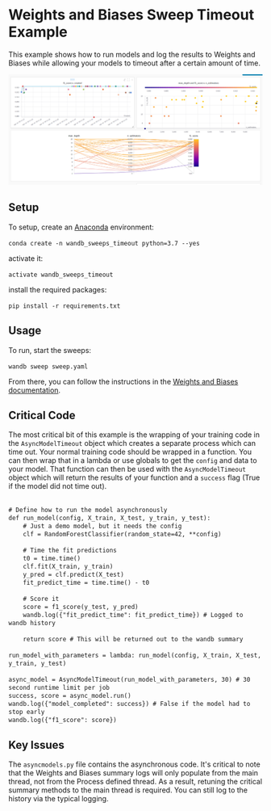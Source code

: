 # Weights and Biases Sweep Timeout Example

This example shows how to run models and log the results to Weights and Biases while allowing your models to timeout after a certain amount of time.

![Demo Results](https://github.com/kevroy314/wandb-sweeps-timeout/raw/master/docs/demo.png)

## Setup

To setup, create an [Anaconda](https://docs.anaconda.com/anaconda/user-guide/getting-started/) environment:

`conda create -n wandb_sweeps_timeout python=3.7 --yes`

activate it:

`activate wandb_sweeps_timeout`

install the required packages:

`pip install -r requirements.txt`

## Usage

To run, start the sweeps:

`wandb sweep sweep.yaml`

From there, you can follow the instructions in the [Weights and Biases documentation](https://docs.wandb.com/sweeps/quickstart).

## Critical Code

The most critical bit of this example is the wrapping of your training code in the `AsyncModelTimeout` object which creates a separate process which can time out. Your normal training code should be wrapped in a function. You can then wrap that in a lambda or use globals to get the `config` and data to your model. That function can then be used with the `AsyncModelTimeout` object which will return the results of your function and a `success` flag (True if the model did not time out).

```

# Define how to run the model asynchronously
def run_model(config, X_train, X_test, y_train, y_test):
    # Just a demo model, but it needs the config
    clf = RandomForestClassifier(random_state=42, **config)
    
    # Time the fit predictions
    t0 = time.time()
    clf.fit(X_train, y_train)
    y_pred = clf.predict(X_test)
    fit_predict_time = time.time() - t0
    
    # Score it
    score = f1_score(y_test, y_pred)
    wandb.log({"fit_predict_time": fit_predict_time}) # Logged to wandb history
    
    return score # This will be returned out to the wandb summary

run_model_with_parameters = lambda: run_model(config, X_train, X_test, y_train, y_test)

async_model = AsyncModelTimeout(run_model_with_parameters, 30) # 30 second runtime limit per job
success, score = async_model.run()
wandb.log({"model_completed": success}) # False if the model had to stop early
wandb.log({"f1_score": score})
```

## Key Issues

The `asyncmodels.py` file contains the asynchronous code. It's critical to note that the Weights and Biases summary logs will only populate from the main thread, not from the Process defined thread. As a result, retuning the critical summary methods to the main thread is required. You can still log to the history via the typical logging.
